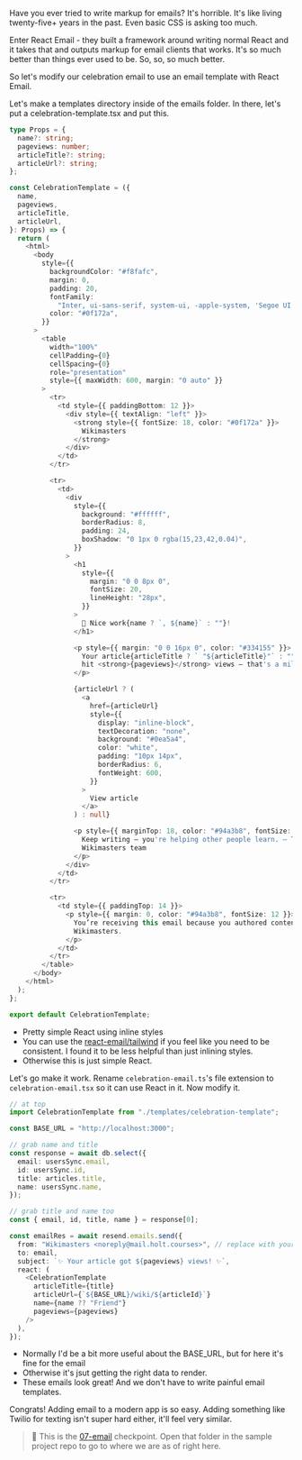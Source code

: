 Have you ever tried to write markup for emails? It's horrible. It's like living twenty-five+ years in the past. Even basic CSS is asking too much.

Enter React Email - they built a framework around writing normal React and it takes that and outputs markup for email clients that works. It's so much better than things ever used to be. So, so, so much better.

So let's modify our celebration email to use an email template with React Email.

Let's make a templates directory inside of the emails folder. In there, let's put a celebration-template.tsx and put this.

```typescript
type Props = {
  name?: string;
  pageviews: number;
  articleTitle?: string;
  articleUrl?: string;
};

const CelebrationTemplate = ({
  name,
  pageviews,
  articleTitle,
  articleUrl,
}: Props) => {
  return (
    <html>
      <body
        style={{
          backgroundColor: "#f8fafc",
          margin: 0,
          padding: 20,
          fontFamily:
            "Inter, ui-sans-serif, system-ui, -apple-system, 'Segoe UI', Roboto, 'Helvetica Neue', Arial",
          color: "#0f172a",
        }}
      >
        <table
          width="100%"
          cellPadding={0}
          cellSpacing={0}
          role="presentation"
          style={{ maxWidth: 600, margin: "0 auto" }}
        >
          <tr>
            <td style={{ paddingBottom: 12 }}>
              <div style={{ textAlign: "left" }}>
                <strong style={{ fontSize: 18, color: "#0f172a" }}>
                  Wikimasters
                </strong>
              </div>
            </td>
          </tr>

          <tr>
            <td>
              <div
                style={{
                  background: "#ffffff",
                  borderRadius: 8,
                  padding: 24,
                  boxShadow: "0 1px 0 rgba(15,23,42,0.04)",
                }}
              >
                <h1
                  style={{
                    margin: "0 0 8px 0",
                    fontSize: 20,
                    lineHeight: "28px",
                  }}
                >
                  🎉 Nice work{name ? `, ${name}` : ""}!
                </h1>

                <p style={{ margin: "0 0 16px 0", color: "#334155" }}>
                  Your article{articleTitle ? ` "${articleTitle}"` : ""} just
                  hit <strong>{pageviews}</strong> views — that's a milestone.
                </p>

                {articleUrl ? (
                  <a
                    href={articleUrl}
                    style={{
                      display: "inline-block",
                      textDecoration: "none",
                      background: "#0ea5a4",
                      color: "white",
                      padding: "10px 14px",
                      borderRadius: 6,
                      fontWeight: 600,
                    }}
                  >
                    View article
                  </a>
                ) : null}

                <p style={{ marginTop: 18, color: "#94a3b8", fontSize: 13 }}>
                  Keep writing — you're helping other people learn. — The
                  Wikimasters team
                </p>
              </div>
            </td>
          </tr>

          <tr>
            <td style={{ paddingTop: 14 }}>
              <p style={{ margin: 0, color: "#94a3b8", fontSize: 12 }}>
                You’re receiving this email because you authored content on
                Wikimasters.
              </p>
            </td>
          </tr>
        </table>
      </body>
    </html>
  );
};

export default CelebrationTemplate;
```

- Pretty simple React using inline styles
- You can use the [react-email/tailwind][tw] if you feel like you need to be consistent. I found it to be less helpful than just inlining styles.
- Otherwise this is just simple React.

Let's go make it work. Rename `celebration-email.ts`'s file extension to `celebration-email.tsx` so it can use React in it. Now modify it.

```typescript
// at top
import CelebrationTemplate from "./templates/celebration-template";

const BASE_URL = "http://localhost:3000";

// grab name and title
const response = await db.select({
  email: usersSync.email,
  id: usersSync.id,
  title: articles.title,
  name: usersSync.name,
});

// grab title and name too
const { email, id, title, name } = response[0];

const emailRes = await resend.emails.send({
  from: "Wikimasters <noreply@mail.holt.courses>", // replace with your domain when ready
  to: email,
  subject: `✨ Your article got ${pageviews} views! ✨`,
  react: (
    <CelebrationTemplate
      articleTitle={title}
      articleUrl={`${BASE_URL}/wiki/${articleId}`}
      name={name ?? "Friend"}
      pageviews={pageviews}
    />
  ),
});
```

- Normally I'd be a bit more useful about the BASE_URL, but for here it's fine for the email
- Otherwise it's jsut getting the right data to render.
- These emails look great! And we don't have to write painful email templates.

Congrats! Adding email to a modern app is so easy. Adding something like Twilio for texting isn't super hard either, it'll feel very similar.

> 🏁 This is the [07-email][checkpoint] checkpoint. Open that folder in the sample project repo to go to where we are as of right here.

[checkpoint]: https://github.com/btholt/fullstack-next-wiki/tree/main/07-email
[react-email]: https://react.email/
[tw]: https://www.npmjs.com/package/@react-email/tailwind
